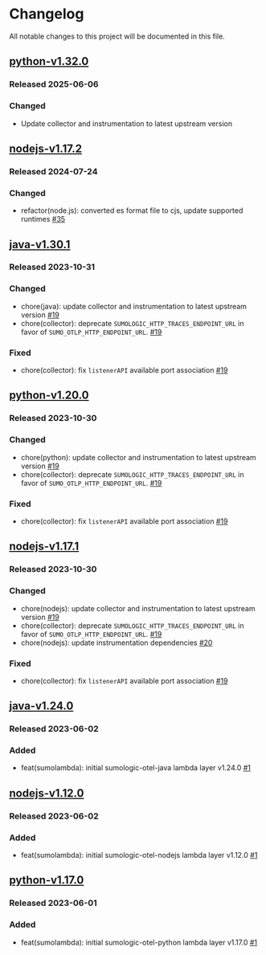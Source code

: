 # Changelog

All notable changes to this project will be documented in this file.

## [python-v1.32.0]

### Released 2025-06-06

### Changed

- Update collector and instrumentation to latest upstream version

[python-v1.32.0]: https://github.com/SumoLogic/sumologic-otel-lambda/releases/tag/python-v1.32.0

## [nodejs-v1.17.2]

### Released 2024-07-24

### Changed

- refactor(node.js): converted es format file to cjs, update supported runtimes [#35]

[#35]: https://github.com/SumoLogic/sumologic-otel-lambda/pull/35
[nodejs-v1.17.2]: https://github.com/SumoLogic/sumologic-otel-lambda/releases/tag/nodejs-v1.17.2

## [java-v1.30.1]

### Released 2023-10-31

### Changed

- chore(java): update collector and instrumentation to latest upstream version [#19]
- chore(collector): deprecate `SUMOLOGIC_HTTP_TRACES_ENDPOINT_URL` in favor of `SUMO_OTLP_HTTP_ENDPOINT_URL`. [#19]

### Fixed

- chore(collector): fix `listenerAPI` available port association [#19]

[java-v1.30.1]: https://github.com/SumoLogic/sumologic-otel-lambda/releases/tag/java-v1.30.1

## [python-v1.20.0]

### Released 2023-10-30

### Changed

- chore(python): update collector and instrumentation to latest upstream version [#19]
- chore(collector): deprecate `SUMOLOGIC_HTTP_TRACES_ENDPOINT_URL` in favor of `SUMO_OTLP_HTTP_ENDPOINT_URL`. [#19]

### Fixed

- chore(collector): fix `listenerAPI` available port association [#19]

[python-v1.20.0]: https://github.com/SumoLogic/sumologic-otel-lambda/releases/tag/python-v1.20.0

## [nodejs-v1.17.1]

### Released 2023-10-30

### Changed

- chore(nodejs): update collector and instrumentation to latest upstream version [#19]
- chore(collector): deprecate `SUMOLOGIC_HTTP_TRACES_ENDPOINT_URL` in favor of `SUMO_OTLP_HTTP_ENDPOINT_URL`. [#19]
- chore(nodejs): update instrumentation dependencies [#20]

### Fixed

- chore(collector): fix `listenerAPI` available port association [#19]

[#19]: https://github.com/SumoLogic/sumologic-otel-lambda/pull/19
[#20]: https://github.com/SumoLogic/sumologic-otel-lambda/pull/20
[nodejs-v1.17.1]: https://github.com/SumoLogic/sumologic-otel-lambda/releases/tag/nodejs-v1.17.1

## [java-v1.24.0]

### Released 2023-06-02

### Added

- feat(sumolambda): initial sumologic-otel-java lambda layer v1.24.0 [#1]

[java-v1.24.0]: https://github.com/SumoLogic/sumologic-otel-lambda/releases/tag/java-v1.24.0

## [nodejs-v1.12.0]

### Released 2023-06-02

### Added

- feat(sumolambda): initial sumologic-otel-nodejs lambda layer v1.12.0 [#1]

[nodejs-v1.12.0]: https://github.com/SumoLogic/sumologic-otel-lambda/releases/tag/nodejs-v1.12.0

## [python-v1.17.0]

### Released 2023-06-01

### Added

- feat(sumolambda): initial sumologic-otel-python lambda layer v1.17.0 [#1]

[#1]: https://github.com/SumoLogic/sumologic-otel-lambda/pull/1
[python-v1.17.0]: https://github.com/SumoLogic/sumologic-otel-lambda/releases/tag/python-v1.17.0
